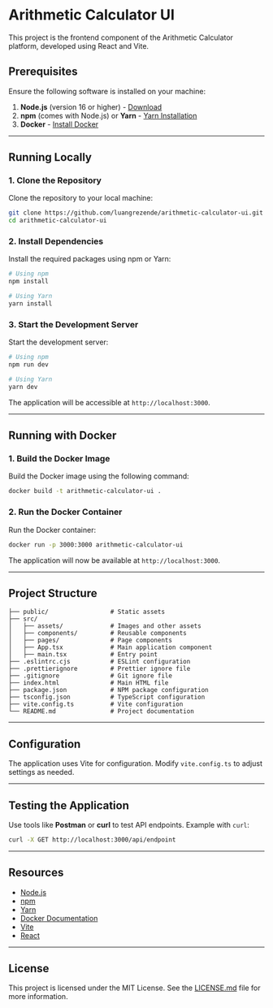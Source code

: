 # Arithmetic Calculator UI

This project is the frontend component of the Arithmetic Calculator platform, developed using React and Vite.

## Prerequisites

Ensure the following software is installed on your machine:

1. **Node.js** (version 16 or higher) - [Download](https://nodejs.org/)
2. **npm** (comes with Node.js) or **Yarn** - [Yarn Installation](https://classic.yarnpkg.com/en/docs/install)
3. **Docker** - [Install Docker](https://www.docker.com/products/docker-desktop)

---

## Running Locally

### 1. Clone the Repository

Clone the repository to your local machine:

```bash
git clone https://github.com/luangrezende/arithmetic-calculator-ui.git
cd arithmetic-calculator-ui
```

### 2. Install Dependencies

Install the required packages using npm or Yarn:

```bash
# Using npm
npm install

# Using Yarn
yarn install
```

### 3. Start the Development Server

Start the development server:

```bash
# Using npm
npm run dev

# Using Yarn
yarn dev
```

The application will be accessible at `http://localhost:3000`.

---

## Running with Docker

### 1. Build the Docker Image

Build the Docker image using the following command:

```bash
docker build -t arithmetic-calculator-ui .
```

### 2. Run the Docker Container

Run the Docker container:

```bash
docker run -p 3000:3000 arithmetic-calculator-ui
```

The application will now be available at `http://localhost:3000`.

---

## Project Structure

```
├── public/                 # Static assets
├── src/
│   ├── assets/             # Images and other assets
│   ├── components/         # Reusable components
│   ├── pages/              # Page components
│   ├── App.tsx             # Main application component
│   ├── main.tsx            # Entry point
├── .eslintrc.cjs           # ESLint configuration
├── .prettierignore         # Prettier ignore file
├── .gitignore              # Git ignore file
├── index.html              # Main HTML file
├── package.json            # NPM package configuration
├── tsconfig.json           # TypeScript configuration
├── vite.config.ts          # Vite configuration
└── README.md               # Project documentation
```

---

## Configuration

The application uses Vite for configuration. Modify `vite.config.ts` to adjust settings as needed.

---

## Testing the Application

Use tools like **Postman** or **curl** to test API endpoints. Example with `curl`:

```bash
curl -X GET http://localhost:3000/api/endpoint
```

---

## Resources

-   [Node.js](https://nodejs.org/)
-   [npm](https://www.npmjs.com/)
-   [Yarn](https://classic.yarnpkg.com/)
-   [Docker Documentation](https://docs.docker.com/get-started/)
-   [Vite](https://vitejs.dev/)
-   [React](https://reactjs.org/)

---

## License

This project is licensed under the MIT License. See the [LICENSE.md](LICENSE.md) file for more information.
